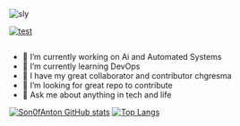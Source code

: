 ![sly](https://i.imgur.com/KBkNic4.png)

[![test](https://github-profile-trophy.vercel.app/?username=JayantGoel001&theme=darkhub&no-frame=true&margin-w=15&column=8&no-bg=true)](https://github.com/Son0fAnton?tab=repositories)

##

- 🔭 I’m currently working on Ai and Automated Systems
- 🌱 I’m currently learning DevOps
- 💞 I have my great collaborator and contributor chgresma
- 🤔 I’m looking for great repo to contribute
- 💬 Ask me about anything in tech and life

 [![Son0fAnton GitHub stats](https://github-readme-stats.vercel.app/api?username=Son0fAnton&show_icons=true&line_height=20&theme=react)](https://github.com/Son0fAnton?tab=repositories)
[![Top Langs](https://github-readme-stats.vercel.app/api/top-langs/?username=Son0fAnton&layout=compact&theme=react)](https://github.com/Son0fAnton?tab=repositories)


